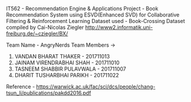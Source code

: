 IT562 - Recommendation Engine & Applications 
Project - Book Recommendation System using ESVD(Enhanced SVD) for Collaborative Filtering & Reinforcement Learning
Dataset used - Book-Crossing Dataset compiled by Cai-Nicolas Ziegler
               http://www2.informatik.uni-freiburg.de/~cziegler/BX/

Team Name - AngryNerds
Team Members ->
1) VANDAN BHARAT THAKER - 201711013
2) JAINAM VIRENDRABHAI SHAH - 201711010
3) TASNEEM SHABBIR PULAVWALA - 201711007
4) DHARIT TUSHARBHAI PARIKH - 201711022

Reference - https://warwick.ac.uk/fac/sci/dcs/people/chang-tsun_li/publications/pakdd2016.pdf
